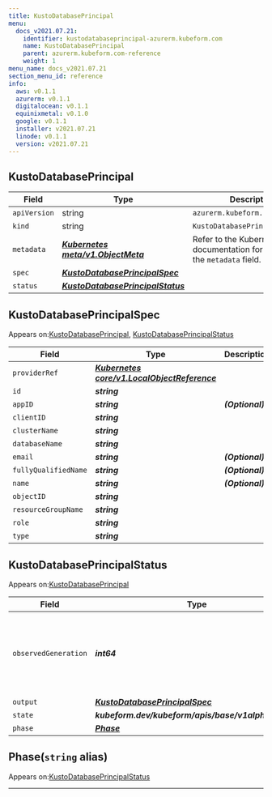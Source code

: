 ```yaml
---
title: KustoDatabasePrincipal
menu:
  docs_v2021.07.21:
    identifier: kustodatabaseprincipal-azurerm.kubeform.com
    name: KustoDatabasePrincipal
    parent: azurerm.kubeform.com-reference
    weight: 1
menu_name: docs_v2021.07.21
section_menu_id: reference
info:
  aws: v0.1.1
  azurerm: v0.1.1
  digitalocean: v0.1.1
  equinixmetal: v0.1.0
  google: v0.1.1
  installer: v2021.07.21
  linode: v0.1.1
  version: v2021.07.21
---
```


## KustoDatabasePrincipal
| Field | Type | Description |
| ------ | ----- | ----------- |
| `apiVersion` | string | `azurerm.kubeform.com/v1alpha1` |
|    `kind` | string | `KustoDatabasePrincipal` |
| `metadata` | ***[Kubernetes meta/v1.ObjectMeta](https://v1-18.docs.kubernetes.io/docs/reference/generated/kubernetes-api/v1.18/#objectmeta-v1-meta)***|Refer to the Kubernetes API documentation for the fields of the `metadata` field.|
| `spec` | ***[KustoDatabasePrincipalSpec](#kustodatabaseprincipalspec)***||
| `status` | ***[KustoDatabasePrincipalStatus](#kustodatabaseprincipalstatus)***||
## KustoDatabasePrincipalSpec

Appears on:[KustoDatabasePrincipal](#kustodatabaseprincipal), [KustoDatabasePrincipalStatus](#kustodatabaseprincipalstatus)

| Field | Type | Description |
| ------ | ----- | ----------- |
| `providerRef` | ***[Kubernetes core/v1.LocalObjectReference](https://v1-18.docs.kubernetes.io/docs/reference/generated/kubernetes-api/v1.18/#localobjectreference-v1-core)***||
| `id` | ***string***||
| `appID` | ***string***| ***(Optional)*** |
| `clientID` | ***string***||
| `clusterName` | ***string***||
| `databaseName` | ***string***||
| `email` | ***string***| ***(Optional)*** |
| `fullyQualifiedName` | ***string***| ***(Optional)*** |
| `name` | ***string***| ***(Optional)*** |
| `objectID` | ***string***||
| `resourceGroupName` | ***string***||
| `role` | ***string***||
| `type` | ***string***||
## KustoDatabasePrincipalStatus

Appears on:[KustoDatabasePrincipal](#kustodatabaseprincipal)

| Field | Type | Description |
| ------ | ----- | ----------- |
| `observedGeneration` | ***int64***| ***(Optional)*** Resource generation, which is updated on mutation by the API Server.|
| `output` | ***[KustoDatabasePrincipalSpec](#kustodatabaseprincipalspec)***| ***(Optional)*** |
| `state` | ***kubeform.dev/kubeform/apis/base/v1alpha1.State***| ***(Optional)*** |
| `phase` | ***[Phase](#phase)***| ***(Optional)*** |
## Phase(`string` alias)

Appears on:[KustoDatabasePrincipalStatus](#kustodatabaseprincipalstatus)

---
